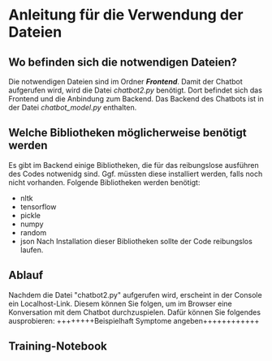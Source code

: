 # Anleitung für die Verwendung der Dateien

## Wo befinden sich die notwendigen Dateien?
Die notwendigen Dateien sind im Ordner **_Frontend_**. Damit der Chatbot aufgerufen wird, wird die Datei _chatbot2.py_ benötigt. Dort befindet sich das Frontend und die Anbindung zum Backend. Das Backend des Chatbots ist in der Datei *chatbot_model.py* enthalten.

## Welche Bibliotheken möglicherweise benötigt werden
Es gibt im Backend einige Bibliotheken, die für das reibungslose ausführen des Codes notwenidg sind. Ggf. müssten diese installiert werden, falls noch nicht vorhanden.
Folgende Bibliotheken werden benötigt:
  - nltk
  - tensorflow
  - pickle
  - numpy
  - random
  - json
Nach Installation dieser Bibliotheken sollte der Code reibungslos laufen.

## Ablauf
Nachdem die Datei "chatbot2.py" aufgerufen wird, erscheint in der Console ein Localhost-Link. Diesem können Sie folgen, um im Browser eine Konversation mit dem Chatbot durchzuspielen. Dafür können Sie folgendes ausprobieren:
++++++++Beispielhaft Symptome angeben++++++++++++

## Training-Notebook
